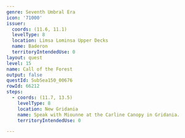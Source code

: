 ```yaml
---
genre: Seventh Umbral Era
icon: '71000'
issuer:
  coords: (11.6, 11.1)
  levelType: 8
  location: Limsa Lominsa Upper Decks
  name: Baderon
  territoryIntendedUse: 0
layout: quest
level: 15
name: Call of the Forest
output: false
questId: SubSea150_00676
rowId: 66212
steps:
  - coords: (11.7, 13.5)
    levelType: 8
    location: New Gridania
    name: Speak with Miounne at the Carline Canopy in Gridania.
    territoryIntendedUse: 0

---
```

